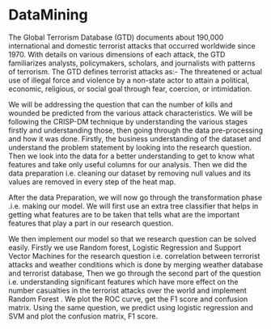 # DataMining

The Global Terrorism Database (GTD) documents about 190,000 international and domestic terrorist attacks that occurred worldwide since 1970. With details on various dimensions of each attack, the GTD familiarizes analysts, policymakers, scholars, and journalists with patterns of terrorism. The GTD defines terrorist attacks as:- The threatened or actual use of illegal force and violence by a non-state actor to attain a political, economic, religious, or social goal through fear, coercion, or intimidation.


We will be addressing the question that can the number of kills and wounded be predicted from the various attack characteristics. We will be following the CRISP-DM technique by understanding the various stages firstly and understanding those, then going through the data pre-processing and how it was done. Firstly, the business understanding of the dataset and understand the problem statement by looking into the research question. Then we look into the data for a better understanding to get to know what features and take only useful columns for our analysis. Then we did the data preparation i.e. cleaning our dataset by removing null values and its values are removed in every step of the heat map.

After the data Preparation, we will now go through the transformation phase .i.e. making our model. We will first use an extra tree classifier that helps in getting what features are to be taken that tells what are the important features that play a part in our research question.

We then implement our model so that we research question can be solved easily. Firstly we use Random forest, Logistic Regression and Support Vector Machines for the research question i.e. correlation between terrorist attacks and weather conditions which is done by merging weather database and terrorist database, Then we go through the second part of the question i.e. understanding significant features which have more effect on the number casualties in the terrorist attacks over the world and implement Random Forest . We plot the ROC curve, get the F1 score and confusion matrix. Using the same question, we predict using logistic regression and SVM and plot the confusion matrix, F1 score.
